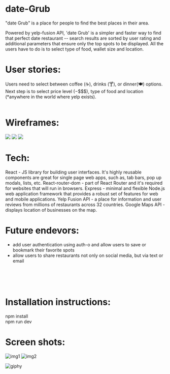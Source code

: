 # date-Grub


 "date Grub" is a place for people to find the best places in their area.


Powered by yelp-fusion API, 'date Grub' is a simpler and faster way to find that perfect date restaurant -- search results are sorted by user rating and additional parameters that ensure only the top spots to be displayed. All the users have to do is to select type of food, wallet size and location.



# User stories:
Users need to select between coffee (☕), drinks (🍸), or dinner(🍽) options. Next step is to select price level ($-$$$$), type of food and location (*anywhere in the world where yelp exists).<br/>
<br />




# Wireframes:
![](https://i.imgur.com/DDG2lK3.png)
![](https://i.imgur.com/C5DKVs8.png)
![](https://i.imgur.com/5mgb8en.png)


# Tech:
React - JS library for building user interfaces. It's highly reusable components are great for single page web apps, such as, tab bars, pop up modals, lists, etc.
React-router-dom - part of React Router and it's required for websites that will run in browsers.
Express - minimal and flexible Node.js web application framework that provides a robust set of features for web and mobile applications.
Yelp Fusion API - a place for information and user reviews from millions of restaurants across 32 countries.
Google Maps API - displays location of businesses on the map.
 <br />



# Future endevors:
 - add user authentication using auth-o and allow users to save or bookmark their favorite spots
 - allow users to share restaurants not only on social media, but via text or email
 <br />
 <br />
<br />



# Installation instructions:

 npm install <br />
 npm run dev


#  Screen shots:
![img1](https://i.imgur.com/MIf3sG5.png)
![img2](https://i.imgur.com/PQhOCn2.png)

![giphy](https://media.giphy.com/media/8hYyuiu1RpcBWDwO5C/giphy.gif)
